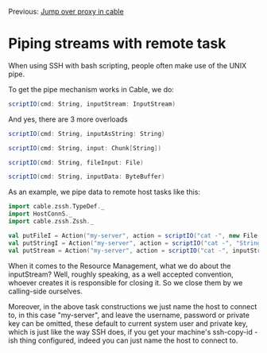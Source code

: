 Previous: [Jump over proxy in cable](Jump_over_proxy_in_cable.md)

# Piping streams with remote task

When using SSH with bash scripting, people often make use of the UNIX pipe.

To get the pipe mechanism works in Cable, we do:

```scala
scriptIO(cmd: String, inputStream: InputStream)
```

And yes, there are 3 more overloads

```scala
scriptIO(cmd: String, inputAsString: String)

scriptIO(cmd: String, input: Chunk[String])

scriptIO(cmd: String, fileInput: File)

scriptIO(cmd: String, inputData: ByteBuffer)

```

As an example, we pipe data to remote host tasks like this:

```scala
import cable.zssh.TypeDef._
import HostConnS._
import cable.zssh.Zssh._

val putFileI = Action("my-server", action = scriptIO("cat -", new File("My file.txt")))
val putStringI = Action("my-server", action = scriptIO("cat -", "String data"))
val putStream = Action("my-server", action = scriptIO("cat -", inputStream))
```

When it comes to the Resource Management, what we do about the inputStream? Well, roughly speaking,
as a well accepted convention, whoever creates it is responsible for closing it. So we close them by
we calling-side ourselves.

Moreover, in the above task constructions we just name the host to connect to, in this case
"my-server", and leave the username, password or private key can be omitted, these default to
current system user and private key, which is just like the way SSH does, if you get your machine's
ssh-copy-id -ish thing configured, indeed you can just name the host to connect to.
